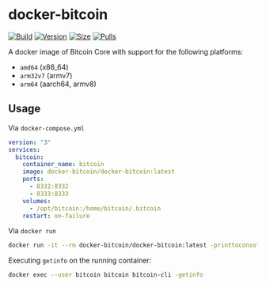 # docker-bitcoin

[![Build]][build_url]
[![Version]][tag_url]
[![Size]][tag_url]
[![Pulls]][hub_url]

A docker image of Bitcoin Core with support for the following platforms:

* `amd64` (x86_64)
* `arm32v7` (armv7)
* `arm64` (aarch64, armv8)

## Usage

Via `docker-compose.yml`

```yaml
version: "3"
services:
  bitcoin:
    container_name: bitcoin
    image: docker-bitcoin/docker-bitcoin:latest
    ports:
      - 8332:8332
      - 8333:8333
    volumes:
      - /opt/bitcoin:/home/bitcoin/.bitcoin
    restart: on-failure
```

Via `docker run`

```bash
docker run -it --rm docker-bitcoin/docker-bitcoin:latest -printtoconsole
```

Executing `getinfo` on the running container:

```bash
docker exec --user bitcoin bitcoin bitcoin-cli -getinfo
```

[build_url]: https://github.com/docker-bitcoin/docker-bitcoin/
[hub_url]: https://hub.docker.com/r/dockerbitcoin/docker-bitcoin
[tag_url]: https://hub.docker.com/r/dockerbitcoin/docker-bitcoin/tags

[Build]: https://github.com/docker-bitcoin/docker-bitcoin/actions/workflows/build.yml/badge.svg
[Size]: https://img.shields.io/docker/image-size/dockerbitcoin/docker-bitcoin/latest?color=066da5&label=size
[Pulls]: https://img.shields.io/docker/pulls/dockerbitcoin/docker-bitcoin.svg?style=flat&label=pulls&logo=docker
[Version]: https://img.shields.io/docker/v/dockerbitcoin/docker-bitcoin?arch=amd64&sort=semver&color=066da5

